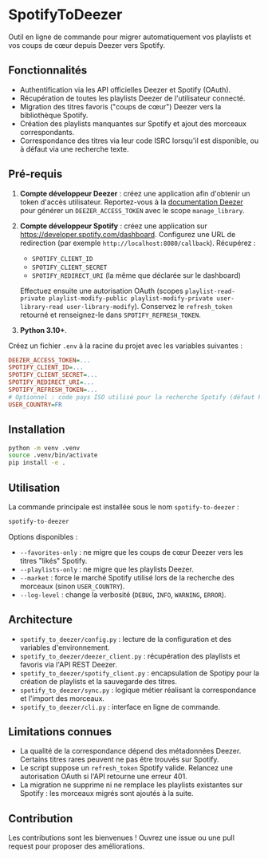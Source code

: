 # SpotifyToDeezer

Outil en ligne de commande pour migrer automatiquement vos playlists et vos coups de cœur depuis Deezer vers Spotify.

## Fonctionnalités

- Authentification via les API officielles Deezer et Spotify (OAuth).
- Récupération de toutes les playlists Deezer de l'utilisateur connecté.
- Migration des titres favoris ("coups de cœur") Deezer vers la bibliothèque Spotify.
- Création des playlists manquantes sur Spotify et ajout des morceaux correspondants.
- Correspondance des titres via leur code ISRC lorsqu'il est disponible, ou à défaut via une recherche texte.

## Pré-requis

1. **Compte développeur Deezer** : créez une application afin d'obtenir un token d'accès utilisateur. Reportez-vous à la [documentation Deezer](https://developers.deezer.com/api/oauth) pour générer un `DEEZER_ACCESS_TOKEN` avec le scope `manage_library`.
2. **Compte développeur Spotify** : créez une application sur <https://developer.spotify.com/dashboard>. Configurez une URL de redirection (par exemple `http://localhost:8080/callback`). Récupérez :
   - `SPOTIFY_CLIENT_ID`
   - `SPOTIFY_CLIENT_SECRET`
   - `SPOTIFY_REDIRECT_URI` (la même que déclarée sur le dashboard)

   Effectuez ensuite une autorisation OAuth (scopes `playlist-read-private playlist-modify-public playlist-modify-private user-library-read user-library-modify`). Conservez le `refresh_token` retourné et renseignez-le dans `SPOTIFY_REFRESH_TOKEN`.
3. **Python 3.10+**.

Créez un fichier `.env` à la racine du projet avec les variables suivantes :

```ini
DEEZER_ACCESS_TOKEN=...
SPOTIFY_CLIENT_ID=...
SPOTIFY_CLIENT_SECRET=...
SPOTIFY_REDIRECT_URI=...
SPOTIFY_REFRESH_TOKEN=...
# Optionnel : code pays ISO utilisé pour la recherche Spotify (défaut FR)
USER_COUNTRY=FR
```

## Installation

```bash
python -m venv .venv
source .venv/bin/activate
pip install -e .
```

## Utilisation

La commande principale est installée sous le nom `spotify-to-deezer` :

```bash
spotify-to-deezer
```

Options disponibles :

- `--favorites-only` : ne migre que les coups de cœur Deezer vers les titres "likés" Spotify.
- `--playlists-only` : ne migre que les playlists Deezer.
- `--market` : force le marché Spotify utilisé lors de la recherche des morceaux (sinon `USER_COUNTRY`).
- `--log-level` : change la verbosité (`DEBUG`, `INFO`, `WARNING`, `ERROR`).

## Architecture

- `spotify_to_deezer/config.py` : lecture de la configuration et des variables d'environnement.
- `spotify_to_deezer/deezer_client.py` : récupération des playlists et favoris via l'API REST Deezer.
- `spotify_to_deezer/spotify_client.py` : encapsulation de Spotipy pour la création de playlists et la sauvegarde des titres.
- `spotify_to_deezer/sync.py` : logique métier réalisant la correspondance et l'import des morceaux.
- `spotify_to_deezer/cli.py` : interface en ligne de commande.

## Limitations connues

- La qualité de la correspondance dépend des métadonnées Deezer. Certains titres rares peuvent ne pas être trouvés sur Spotify.
- Le script suppose un `refresh_token` Spotify valide. Relancez une autorisation OAuth si l'API retourne une erreur 401.
- La migration ne supprime ni ne remplace les playlists existantes sur Spotify : les morceaux migrés sont ajoutés à la suite.

## Contribution

Les contributions sont les bienvenues ! Ouvrez une issue ou une pull request pour proposer des améliorations.
